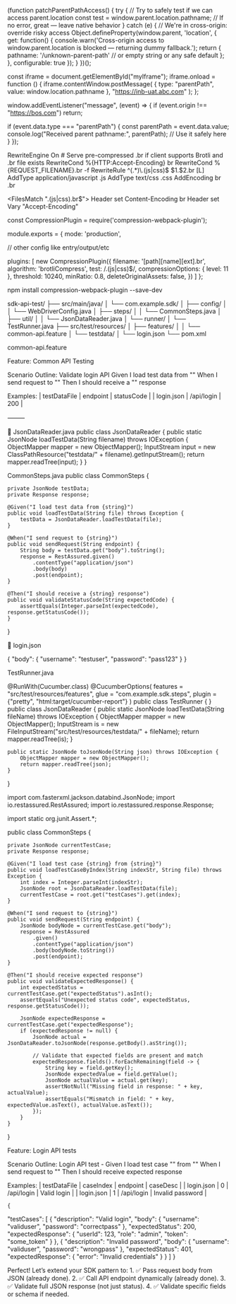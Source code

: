 
(function patchParentPathAccess() {
  try {
    // Try to safely test if we can access parent.location
    const test = window.parent.location.pathname;
    // If no error, great — leave native behavior
  } catch (e) {
    // We're in cross-origin: override risky access
    Object.defineProperty(window.parent, 'location', {
      get: function() {
        console.warn('Cross-origin access to window.parent.location is blocked — returning dummy fallback.');
        return {
          pathname: '/unknown-parent-path' // or empty string or any safe default
        };
      },
      configurable: true
    });
  }
})();

const iframe = document.getElementById("myIframe");
iframe.onload = function () {
  iframe.contentWindow.postMessage(
    { type: "parentPath", value: window.location.pathname },
    "https://inb-uat.abc.com"
  );
};

window.addEventListener("message", (event) => {
  if (event.origin !== "https://bos.com") return;

  if (event.data.type === "parentPath") {
    const parentPath = event.data.value;
    console.log("Received parent pathname:", parentPath);
    // Use it safely here
  }
});


<IfModule mod_rewrite.c>
    RewriteEngine On
    # Serve pre-compressed .br if client supports Brotli and .br file exists
    RewriteCond %{HTTP:Accept-Encoding} br
    RewriteCond %{REQUEST_FILENAME}.br -f
    RewriteRule ^(.*)\.(js|css)$ $1.$2.br [L]
</IfModule>

<IfModule mod_mime.c>
    AddType application/javascript .js
    AddType text/css .css
    AddEncoding br .br
</IfModule>

<FilesMatch "\.(js|css)\.br$">
    Header set Content-Encoding br
    Header set Vary "Accept-Encoding"
</FilesMatch>


const CompressionPlugin = require('compression-webpack-plugin');

module.exports = {
  mode: 'production',

  // other config like entry/output/etc

  plugins: [
    new CompressionPlugin({
      filename: '[path][name][ext].br',
      algorithm: 'brotliCompress',
      test: /\.(js|css)$/,
      compressionOptions: { level: 11 },
      threshold: 10240,
      minRatio: 0.8,
      deleteOriginalAssets: false,
    })
  ]
};

npm install compression-webpack-plugin --save-dev



sdk-api-test/
├── src/main/java/
│   └── com.example.sdk/
│       ├── config/
│       │   └── WebDriverConfig.java
│       ├── steps/
│       │   └── CommonSteps.java
│       ├── util/
│       │   └── JsonDataReader.java
│       └── runner/
│           └── TestRunner.java
├── src/test/resources/
│   ├── features/
│   │   └── common-api.feature
│   └── testdata/
│       └── login.json
└── pom.xml

common-api.feature

Feature: Common API Testing

  Scenario Outline: Validate login API
    Given I load test data from "<testDataFile>"
    When I send request to "<endpoint>"
    Then I should receive a "<statusCode>" response

  Examples:
    | testDataFile | endpoint      | statusCode |
    | login.json   | /api/login    | 200       |

    
⸻

📄 JsonDataReader.java
public class JsonDataReader {
    public static JsonNode loadTestData(String filename) throws IOException {
        ObjectMapper mapper = new ObjectMapper();
        InputStream input = new ClassPathResource("testdata/" + filename).getInputStream();
        return mapper.readTree(input);
    }
}

CommonSteps.java
public class CommonSteps {

    private JsonNode testData;
    private Response response;

    @Given("I load test data from {string}")
    public void loadTestData(String file) throws Exception {
        testData = JsonDataReader.loadTestData(file);
    }

    @When("I send request to {string}")
    public void sendRequest(String endpoint) {
        String body = testData.get("body").toString();
        response = RestAssured.given()
            .contentType("application/json")
            .body(body)
            .post(endpoint);
    }

    @Then("I should receive a {string} response")
    public void validateStatusCode(String expectedCode) {
        assertEquals(Integer.parseInt(expectedCode), response.getStatusCode());
    }
}


🧪 login.json

{
  "body": {
    "username": "testuser",
    "password": "pass123"
  }
}

TestRunner.java

@RunWith(Cucumber.class)
@CucumberOptions(
    features = "src/test/resources/features",
    glue = "com.example.sdk.steps",
    plugin = {"pretty", "html:target/cucumber-report"}
)
public class TestRunner {
}
public class JsonDataReader {
    public static JsonNode loadTestData(String fileName) throws IOException {
        ObjectMapper mapper = new ObjectMapper();
        InputStream is = new FileInputStream("src/test/resources/testdata/" + fileName);
        return mapper.readTree(is);
    }




    public static JsonNode toJsonNode(String json) throws IOException {
        ObjectMapper mapper = new ObjectMapper();
        return mapper.readTree(json);
    }
}


import com.fasterxml.jackson.databind.JsonNode;
import io.restassured.RestAssured;
import io.restassured.response.Response;

import static org.junit.Assert.*;

public class CommonSteps {

    private JsonNode currentTestCase;
    private Response response;

    @Given("I load test case {string} from {string}")
    public void loadTestCaseByIndex(String indexStr, String file) throws Exception {
        int index = Integer.parseInt(indexStr);
        JsonNode root = JsonDataReader.loadTestData(file);
        currentTestCase = root.get("testCases").get(index);
    }

    @When("I send request to {string}")
    public void sendRequest(String endpoint) {
        JsonNode bodyNode = currentTestCase.get("body");
        response = RestAssured
            .given()
            .contentType("application/json")
            .body(bodyNode.toString())
            .post(endpoint);
    }

    @Then("I should receive expected response")
    public void validateExpectedResponse() {
        int expectedStatus = currentTestCase.get("expectedStatus").asInt();
        assertEquals("Unexpected status code", expectedStatus, response.getStatusCode());

        JsonNode expectedResponse = currentTestCase.get("expectedResponse");
        if (expectedResponse != null) {
            JsonNode actual = JsonDataReader.toJsonNode(response.getBody().asString());

            // Validate that expected fields are present and match
            expectedResponse.fields().forEachRemaining(field -> {
                String key = field.getKey();
                JsonNode expectedValue = field.getValue();
                JsonNode actualValue = actual.get(key);
                assertNotNull("Missing field in response: " + key, actualValue);
                assertEquals("Mismatch in field: " + key, expectedValue.asText(), actualValue.asText());
            });
        }
    }
}


Feature: Login API tests

  Scenario Outline: Login API test - <caseDesc>
    Given I load test case "<caseIndex>" from "<testDataFile>"
    When I send request to "<endpoint>"
    Then I should receive expected response

  Examples:
    | testDataFile | caseIndex | endpoint    | caseDesc         |
    | login.json   | 0         | /api/login  | Valid login      |
    | login.json   | 1         | /api/login  | Invalid password |



    {
  "testCases": [
    {
      "description": "Valid login",
      "body": {
        "username": "validuser",
        "password": "correctpass"
      },
      "expectedStatus": 200,
      "expectedResponse": {
        "userId": 123,
        "role": "admin",
        "token": "some_token"
      }
    },
    {
      "description": "Invalid password",
      "body": {
        "username": "validuser",
        "password": "wrongpass"
      },
      "expectedStatus": 401,
      "expectedResponse": {
        "error": "Invalid credentials"
      }
    }
  ]
}

Perfect! Let’s extend your SDK pattern to:
	1.	✅ Pass request body from JSON (already done).
	2.	✅ Call API endpoint dynamically (already done).
	3.	✅ Validate full JSON response (not just status).
	4.	✅ Validate specific fields or schema if needed.







    
